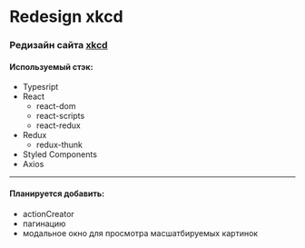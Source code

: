 # Redesign xkcd

### Редизайн сайта [xkcd](https://xkcd.com/)

#### Используемый стэк:
* Typesript
* React
    * react-dom
    * react-scripts
    * react-redux
* Redux
    * redux-thunk
* Styled Components
* Axios

---
#### Планируется добавить:
* actionCreator
* пагинацию
* модальное окно для просмотра масшатбируемых картинок
